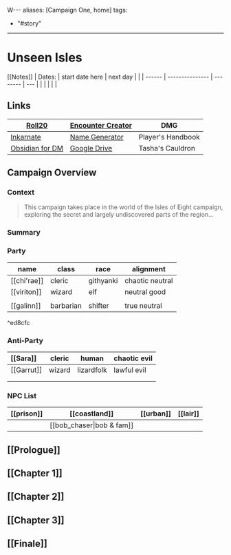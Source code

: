 W---
aliases: [Campaign One, home]
tags:
- "#story"
---
# Unseen Isles
[[Notes]]
| Dates: | start date here | next day |     |
| ------ | --------------- | -------- | --- |
|        |                 |          |     |

## Links
| [Roll20](https://app.roll20.net/campaigns/details/11709417/unseen-isles) | [Encounter Creator](https://www.dndbeyond.com/encounter-builder)                             | DMG               |
| ------------------------------------------------------------------------ | -------------------------------------------------------------------------------------------- | ----------------- |
| [Inkarnate](https://inkarnate.com/maps/)                                 | [Name Generator](https://codexnomina.com/dnd-name-generator/)                                | Player's Handbook |
| [Obsidian for DM](https://www.youtube.com/watch?v=_ayEGHq1xh8)           | [Google Drive](https://drive.google.com/drive/u/0/folders/1vYTP1Dp9SrbiGXkx3fJK285LxeisVDri) | Tasha's Cauldron  |


## Campaign Overview
### Context
> This campaign takes place in the world of the Isles of Eight campaign, exploring the secret and largely undiscovered parts of the region... 

### Summary

### Party
| name        | class     | race      | alignment       |
| ----------- | --------- | --------- | --------------- |
| [[chi'rae]] | cleric    | githyanki | chaotic neutral |
| [[viriton]] | wizard    | elf       | neutral good    |
|             |           |           |                 |
| [[galinn]]  | barbarian | shifter   | true neutral    |

^ed8cfc

### Anti-Party
| [[Sara]]   | cleric | human      | chaotic evil |
|:---------- | ------ | ---------- | ------------ |
| [[Garrut]] | wizard | lizardfolk | lawful evil  |
|            |        |            |              |
|            |        |            |              |

### NPC List
| [[prison]] | [[coastland]]      | [[urban]] | [[lair]] |
| ---------- | ------------------ | --------- | -------- |
|            | [[bob_chaser\|bob & fam]] |           |          |


## [[Prologue]]

## [[Chapter 1]]

## [[Chapter 2]]

## [[Chapter 3]]

## [[Finale]]

